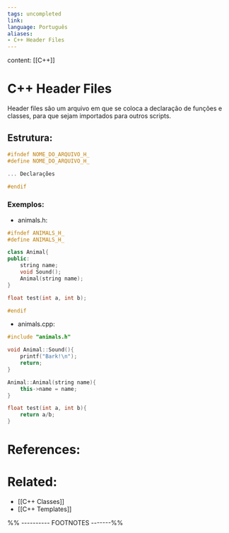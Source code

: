 ```yaml
---
tags: uncompleted
link:
language: Português
aliases:
- C++ Header Files
---
```

content: [[C++]]
# C++ Header Files
Header files são um arquivo em que se coloca a declaração de funções e classes, para que sejam importados para outros scripts.
## Estrutura:
```cpp
#ifndef NOME_DO_ARQUIVO_H_
#define NOME_DO_ARQUIVO_H_

... Declarações

#endif
```
### Exemplos:
- animals.h:
```cpp
#ifndef ANIMALS_H_
#define ANIMALS_H_

class Animal{
public:
	string name;
	void Sound();
	Animal(string name);
}

float test(int a, int b);

#endif
```
- animals.cpp:
```cpp
#include "animals.h"

void Animal::Sound(){
	printf("Bark!\n");
	return;
}

Animal::Animal(string name){
	this->name = name;
}

float test(int a, int b){
	return a/b;
}
```
# References:
# Related:
- [[C++ Classes]]
- [[C++ Templates]]

%% ---------- FOOTNOTES -------%%